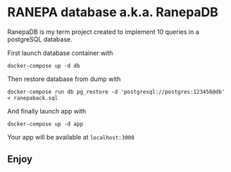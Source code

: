 # RANEPA database a.k.a. RanepaDB

RanepaDB is my term project created to implement 10 queries in a postgreSQL database.

First launch database container with

```
docker-compose up -d db
```
Then restore database from dump with 

```
docker-compose run db pg_restore -d 'postgresql://postgres:123456@db' < ranepaback.sql
```
And finally launch app with 

```
docker-compose up -d app
```

Your app will be available at `localhost:3000`

## Enjoy
